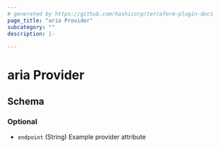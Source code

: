 ```yaml
---
# generated by https://github.com/hashicorp/terraform-plugin-docs
page_title: "aria Provider"
subcategory: ""
description: |-
  
---
```


# aria Provider





<!-- schema generated by tfplugindocs -->
## Schema

### Optional

- `endpoint` (String) Example provider attribute

